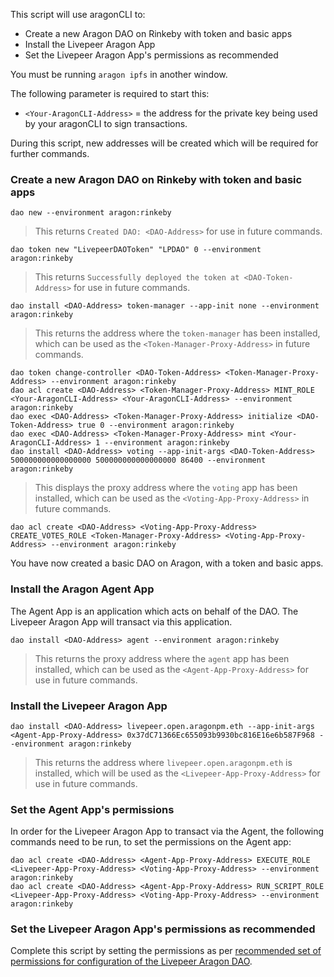 This script will use aragonCLI to:

- Create a new Aragon DAO on Rinkeby with token and basic apps
- Install the Livepeer Aragon App
- Set the Livepeer Aragon App's permissions as recommended

You must be running `aragon ipfs` in another window.

The following parameter is required to start this:

- `<Your-AragonCLI-Address>` = the address for the private key being used by your aragonCLI to sign transactions.

During this script, new addresses will be created which will be required for further commands.

### Create a new Aragon DAO on Rinkeby with token and basic apps

```
dao new --environment aragon:rinkeby
```

> This returns `Created DAO: <DAO-Address>` for use in future commands.

```
dao token new "LivepeerDAOToken" "LPDAO" 0 --environment aragon:rinkeby
```

> This returns `Successfully deployed the token at <DAO-Token-Address>` for use in future commands.

```
dao install <DAO-Address> token-manager --app-init none --environment aragon:rinkeby
```

> This returns the address where the `token-manager` has been installed, which can be used as the `<Token-Manager-Proxy-Address>` in future commands.

```
dao token change-controller <DAO-Token-Address> <Token-Manager-Proxy-Address> --environment aragon:rinkeby
dao acl create <DAO-Address> <Token-Manager-Proxy-Address> MINT_ROLE <Your-AragonCLI-Address> <Your-AragonCLI-Address> --environment aragon:rinkeby
dao exec <DAO-Address> <Token-Manager-Proxy-Address> initialize <DAO-Token-Address> true 0 --environment aragon:rinkeby
dao exec <DAO-Address> <Token-Manager-Proxy-Address> mint <Your-AragonCLI-Address> 1 --environment aragon:rinkeby
dao install <DAO-Address> voting --app-init-args <DAO-Token-Address> 500000000000000000 500000000000000000 86400 --environment aragon:rinkeby
```

> This displays the proxy address where the `voting` app has been installed, which can be used as the `<Voting-App-Proxy-Address>` in future commands.

```
dao acl create <DAO-Address> <Voting-App-Proxy-Address> CREATE_VOTES_ROLE <Token-Manager-Proxy-Address> <Voting-App-Proxy-Address> --environment aragon:rinkeby
```

You have now created a basic DAO on Aragon, with a token and basic apps.

### Install the Aragon Agent App

The Agent App is an application which acts on behalf of the DAO. The Livepeer Aragon App will transact via this application.

```
dao install <DAO-Address> agent --environment aragon:rinkeby
```

> This returns the proxy address where the `agent` app has been installed, which can be used as the `<Agent-App-Proxy-Address>` for use in future commands.

### Install the Livepeer Aragon App

```
dao install <DAO-Address> livepeer.open.aragonpm.eth --app-init-args <Agent-App-Proxy-Address> 0x37dC71366Ec655093b9930bc816E16e6b587F968 --environment aragon:rinkeby
```

> This returns the address where `livepeer.open.aragonpm.eth` is installed, which will be used as the `<Livepeer-App-Proxy-Address>` for use in future commands.

### Set the Agent App's permissions

In order for the Livepeer Aragon App to transact via the Agent, the following commands need to be run, to set the permissions on the Agent app:

```
dao acl create <DAO-Address> <Agent-App-Proxy-Address> EXECUTE_ROLE <Livepeer-App-Proxy-Address> <Voting-App-Proxy-Address> --environment aragon:rinkeby
dao acl create <DAO-Address> <Agent-App-Proxy-Address> RUN_SCRIPT_ROLE <Livepeer-App-Proxy-Address> <Voting-App-Proxy-Address> --environment aragon:rinkeby
```

### Set the Livepeer Aragon App's permissions as recommended

Complete this script by setting the permissions as per [recommended set of permissions for configuration of the Livepeer Aragon DAO](https://github.com/videoDAC/livepeer-aragon/blob/master/recommended-permissions.md).
